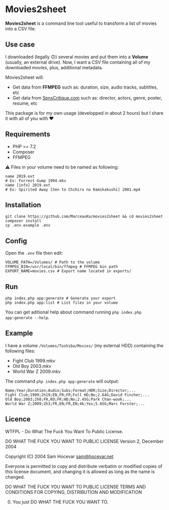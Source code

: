 # Movies2sheet

**Movies2sheet** is a command line tool useful to transform a list of movies into a CSV file.

## Use case

I downloaded (legally 🙃) several movies and put them into a **Volume** (usually, an external drive).
Now, I want a CSV file containing all of my downloaded movies, plus, additional metadata.

Movies2sheet will:
- Get data from **FFMPEG** such as: duration, size, audio tracks, subtitles, etc
- Get data from [SensCritique.com](https://www.senscritique.com) such as: director, actors, genre, poster, resume, etc

This package is for my own usage (developped in about 2 hours) but I share it with all of you with ♥️

## Requirements

- PHP >= 7.2
- Composer
- FFMPEG

⚠️ Files in your volume need to be named as following:
```
name 2019.ext
# Ex: Forrest Gump 1994.mkv
name [info] 2019.ext
# Ex: Spirited Away [Sen to Chihiro no Kamikakushi] 2001.mp4
```

## Installation

```
git clone https://github.com/MarceauKa/movies2sheet && cd movies2sheet
composer install
cp .env.example .env
```

## Config

Open the `.env` file then edit:

```
VOLUME_PATH=/Volumes/ # Path to the volume
FFMPEG_BIN=/usr/local/bin/ffmpeg # FFMPEG bin path
EXPORT_NAME=movies.csv # Export name located in exports/
```

## Run

```
php index.php app:generate # Generate your export
php index.php app:list # List files in your volume
```

You can get aditional help about command running `php index.php app:generate --help`.

## Example

I have a volume `/Volumes/Toshiba/Movies/` (my external HDD) containing the following files:
- Fight Club 1999.mkv
- Old Boy 2003.mkv
- World War Z 2009.mkv

The command `php index.php app:generate` will output:
```
Name;Year;Duration;Audio;Subs;Format;HDR;Size;Director;...
Fight Club;1999;2h19;EN,FR;FR;Full HD;No;2.64G;David Fincher;...
Old Boy;2003;2h0;FR,KO;FR;HD;No;2.45G;Park Chan-wook;...
World War Z;2009;2h3;FR,EN;FR,EN;4k;Yes;5.65G;Marc Forster;...
```

## Licence

WTFPL - Do What The Fuck You Want To Public License.

DO WHAT THE FUCK YOU WANT TO PUBLIC LICENSE
Version 2, December 2004

Copyright (C) 2004 Sam Hocevar <sam@hocevar.net>

Everyone is permitted to copy and distribute verbatim or modified
copies of this license document, and changing it is allowed as long
as the name is changed.

DO WHAT THE FUCK YOU WANT TO PUBLIC LICENSE
TERMS AND CONDITIONS FOR COPYING, DISTRIBUTION AND MODIFICATION

0. You just DO WHAT THE FUCK YOU WANT TO. 
